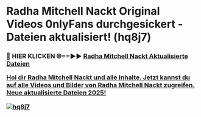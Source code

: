 # Radha Mitchell Nackt Original Videos 0nlyFans durchgesickert - Dateien aktualisiert! (hq8j7)

<h3>🔴 HIER KLICKEN 🌐==►► <a href="https://tinyurl.com/h6vf6nb8" rel="nofollow">Radha Mitchell Nackt Aktualisierte Dateien

Hol dir Radha Mitchell Nackt und alle Inhalte. Jetzt kannst du auf alle Videos und Bilder von Radha Mitchell Nackt zugreifen. Neue aktualisierte Dateien 2025!

[![hq8j7](https://i.imgur.com/sD4kR3V.gif)](https://tinyurl.com/h6vf6nb8)
